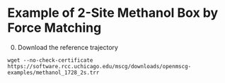 Example of 2-Site Methanol Box by Force Matching
================================================

0. Download the reference trajectory
```
wget --no-check-certificate https://software.rcc.uchicago.edu/mscg/downloads/openmscg-examples/methanol_1728_2s.trr
```
